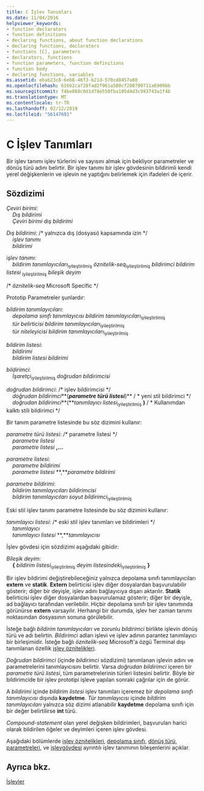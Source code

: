 ```yaml
---
title: C İşlev Tanımları
ms.date: 11/04/2016
helpviewer_keywords:
- function declarators
- function definitions
- declaring functions, about function declarations
- declaring functions, declarators
- functions [C], parameters
- declarators, functions
- function parameters, function definitions
- function body
- declaring functions, variables
ms.assetid: ebab23c8-6eb8-46f3-b21d-570cd8457a80
ms.openlocfilehash: 61662caf28fad2f961a580cf280799711a6909bb
ms.sourcegitcommit: f4be868c0d1d78e550fba105d4d3c993743a1f4b
ms.translationtype: MT
ms.contentlocale: tr-TR
ms.lasthandoff: 02/12/2019
ms.locfileid: "56147691"
---
```

# <a name="c-function-definitions"></a>C İşlev Tanımları

Bir işlev tanımı işlev türlerini ve sayısını almak için bekliyor parametreler ve dönüş türü adını belirtir. Bir işlev tanımı bir işlev gövdesinin bildirimli kendi yerel değişkenlerin ve işlevin ne yaptığını belirlemek için ifadeleri de içerir.

## <a name="syntax"></a>Sözdizimi

*Çeviri birimi*:<br/>
&nbsp;&nbsp;&nbsp;&nbsp;*Dış bildirimi* <br/>
&nbsp;&nbsp;&nbsp;&nbsp;*Çeviri birimi* *dış bildirimi*

*Dış bildirimi*: /\* yalnızca dış (dosyası) kapsamında izin \*/<br/>
&nbsp;&nbsp;&nbsp;&nbsp;*işlev tanımı*<br/>
&nbsp;&nbsp;&nbsp;&nbsp;*bildirimi*

*işlev tanımı*:<br/>
&nbsp;&nbsp;&nbsp;&nbsp;*bildirim tanımlayıcıları*<sub>iyileştirilmiş</sub> *öznitelik-seq*<sub>iyileştirilmiş</sub> *bildirimci* *bildirim listesi*  <sub>iyileştirilmiş</sub> *bileşik deyim*

/\* *öznitelik-seq* Microsoft Specific \*/

Prototip Parametreler şunlardır:

*bildirim tanımlayıcıları*:<br/>
&nbsp;&nbsp;&nbsp;&nbsp;*depolama sınıfı tanımlayıcısı* *bildirim tanımlayıcıları*<sub>iyileştirilmiş</sub> <br/>
&nbsp;&nbsp;&nbsp;&nbsp;*tür belirticisi* *bildirim tanımlayıcıları*<sub>iyileştirilmiş</sub><br/>
&nbsp;&nbsp;&nbsp;&nbsp;*tür niteleyicisi* *bildirim tanımlayıcıları*<sub>iyileştirilmiş</sub>

*bildirim listesi*:<br/>
&nbsp;&nbsp;&nbsp;&nbsp;*bildirimi*<br/>
&nbsp;&nbsp;&nbsp;&nbsp;*bildirim listesi* *bildirimi*

*bildirimci*:<br/>
&nbsp;&nbsp;&nbsp;&nbsp;*İşaretçi*<sub>iyileştirilmiş</sub> *doğrudan bildirimcisi*

*doğrudan bildirimci*: /\* işlev bildirimcisi \*/<br/>
&nbsp;&nbsp;&nbsp;&nbsp;*doğrudan bildirimci***(***parametre türü listesi***)**  / \* yeni stil bildirimci \*/<br/>
&nbsp;&nbsp;&nbsp;&nbsp;*doğrudan bildirimci***(***tanımlayıcı listesi*<sub>iyileştirilmiş</sub> **)**  / \* Kullanımdan kalktı stili bildirimci \*/

Bir tanım parametre listesinde bu söz dizimini kullanır:

*parametre türü listesi*: /\* parametre listesi \*/<br/>
&nbsp;&nbsp;&nbsp;&nbsp;*parametre listesi* <br/>
&nbsp;&nbsp;&nbsp;&nbsp;*parametre listesi* **,...**

*parametre listesi*:<br/>
&nbsp;&nbsp;&nbsp;&nbsp;*parametre bildirimi*<br/>
&nbsp;&nbsp;&nbsp;&nbsp;*parametre listesi* **,***parametre bildirimi*

*parametre bildirimi*:<br/>
&nbsp;&nbsp;&nbsp;&nbsp;*bildirim tanımlayıcıları* *bildirimcisi*<br/>
&nbsp;&nbsp;&nbsp;&nbsp;*bildirim tanımlayıcıları* *soyut bildirimci*<sub>iyileştirilmiş</sub>

Eski stil işlev tanımı parametre listesinde bu söz dizimini kullanır:

*tanımlayıcı listesi*: /\* eski stil işlev tanımları ve bildirimleri \*/<br/>
&nbsp;&nbsp;&nbsp;&nbsp;*tanımlayıcı*<br/>
&nbsp;&nbsp;&nbsp;&nbsp;*tanımlayıcı listesi* **,***tanımlayıcısı*

İşlev gövdesi için sözdizimi aşağıdaki gibidir:

*Bileşik deyim*:<br/>
&nbsp;&nbsp;&nbsp;&nbsp;**{** *bildirim listesi*<sub>iyileştirilmiş</sub> *deyim listesindeki*<sub>iyileştirilmiş</sub> **}**

Bir işlev bildirimi değiştirebileceğiniz yalnızca depolama sınıfı tanımlayıcıları **extern** ve **statik**. **Extern** belirticisi işlev diğer dosyalardan başvurulabilir gösterir; diğer bir deyişle, işlev adını bağlayıcıya dışarı aktarılır. **Statik** belirticisi işlev diğer dosyalardan başvurulamaz gösterir; diğer bir deyişle, ad bağlayıcı tarafından verilebilir. Hiçbir depolama sınıfı bir işlev tanımında görünürse **extern** varsayılır. Herhangi bir durumda, işlev her zaman tanımı noktasından dosyasının sonuna görülebilir.

İsteğe bağlı *bildirim tanımlayıcıları* ve zorunlu *bildirimci* birlikte işlevin dönüş türü ve adı belirtin. *Bildirimci* adları işlevi ve işlev adının parantez tanımlayıcı bir birleşimidir. İsteğe bağlı *öznitelik-seq* Microsoft'a özgü Terminal dışı tanımlanan özellik [işlev öznitelikleri](../c-language/function-attributes.md).

*Doğrudan bildirimci* (içinde *bildirimci* sözdizimi) tanımlanan işlevin adını ve parametrelerini tanımlayıcısını belirtir. Varsa *doğrudan bildirimci* içeren bir *parametre türü listesi*, tüm parametrelerinin türleri listesini belirtir. Böyle bir bildirimcide bir işlev prototipi işleve yapılan sonraki çağrılar için de görür.

A *bildirimi* içinde *bildirim listesi* işlev tanımları içeremez bir *depolama sınıfı tanımlayıcısı* dışında **kaydetme**. *Tür tanımlayıcısı* içinde *bildirim tanımlayıcıları* yalnızca söz dizimi atlanabilir **kaydetme** depolama sınıfı için bir değer belirtilirse **int** türü.

*Compound-statement* olan yerel değişken bildirimleri, başvuruları harici olarak bildirilen öğeler ve deyimleri içeren işlev gövdesi.

Aşağıdaki bölümlerde [işlev öznitelikleri](../c-language/function-attributes.md), [depolama sınıfı](../c-language/storage-class.md), [dönüş türü](../c-language/return-type.md), [parametreleri](../c-language/parameters.md), ve [işlevgövdesi](../c-language/function-body.md) ayrıntılı işlev tanımının bileşenlerini açıklar.

## <a name="see-also"></a>Ayrıca bkz.

[İşlevler](../c-language/functions-c.md)
